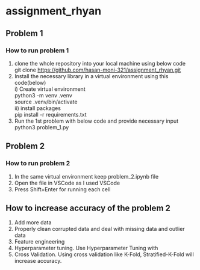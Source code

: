 # assignment_rhyan

## Problem 1
### How to run problem 1 
1. clone the whole repository into your local machine using below code   
   git clone https://github.com/hasan-moni-321/assignment_rhyan.git    
2. Install the necessary library in a virtual environment using this code(below)  
   i) Create virtual environment  
      python3 -m venv .venv  
      source .venv/bin/activate  
   ii) install packages  
      pip install -r requirements.txt    
4. Run the 1st problem with below code and provide necessary input   
   python3 problem_1.py  

## Problem 2 
### How to run problem 2 
1. In the same virtual environment keep problem_2.ipynb file
2. Open the file in VSCode as I used VSCode
3. Press Shift+Enter for running each cell

## How to increase accuracy of the problem 2
1. Add more data
2. Properly clean corrupted data and deal with missing data and outlier data
3. Feature engineering
4. Hyperparameter tuning. Use Hyperparameter Tuning with 
5. Cross Validation. Using cross validation like K-Fold, Stratified-K-Fold will increase accuracy. 
